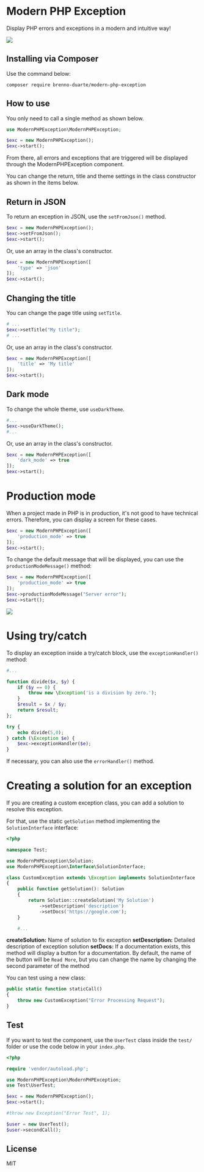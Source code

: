 # Modern PHP Exception

Display PHP errors and exceptions in a modern and intuitive way!

<img src="https://res.cloudinary.com/bdlsltfmk/image/upload/v1651412244/modern-php-exception-2_ftm2yq.png">

## Installing via Composer

Use the command below:

```
composer require brenno-duarte/modern-php-exception
```

## How to use

You only need to call a single method as shown below.

```php
use ModernPHPException\ModernPHPException;

$exc = new ModernPHPException();
$exc->start();
```

From there, all errors and exceptions that are triggered will be displayed through the ModernPHPException component.

You can change the return, title and theme settings in the class constructor as shown in the items below.

## Return in JSON

To return an exception in JSON, use the `setFromJson()` method.

```php
$exc = new ModernPHPException();
$exc->setFromJson();
$exc->start();
```

Or, use an array in the class's constructor.

```php
$exc = new ModernPHPException([
    'type' => 'json'
]);
$exc->start();
```

## Changing the title

You can change the page title using `setTitle`.

```php
# ...
$exc->setTitle("My title");
# ...
```

Or, use an array in the class's constructor.

```php
$exc = new ModernPHPException([
    'title' => 'My title'
]);
$exc->start();
```

## Dark mode

To change the whole theme, use `useDarkTheme`.

```php
#...
$exc->useDarkTheme();
#...
```

Or, use an array in the class's constructor.

```php
$exc = new ModernPHPException([
    'dark_mode' => true
]);
$exc->start();
```

# Production mode

When a project made in PHP is in production, it's not good to have technical errors. Therefore, you can display a screen for these cases.

```php
$exc = new ModernPHPException([
    'production_mode' => true
]);
$exc->start();
```

To change the default message that will be displayed, you can use the `productionModeMessage()` method:

```php
$exc = new ModernPHPException([
    'production_mode' => true
]);
$exc->productionModeMessage("Server error");
$exc->start();
```

<img src="https://res.cloudinary.com/bdlsltfmk/image/upload/v1651412180/production-mode_zajewg.png">

# Using try/catch

To display an exception inside a try/catch block, use the `exceptionHandler()` method:

```php
#...

function divide($x, $y) {
    if ($y == 0) {
        throw new \Exception('is a division by zero.');
    }
    $result = $x / $y;
    return $result;
};

try {
    echo divide(5,0);
} catch (\Exception $e) {
    $exc->exceptionHandler($e);
}
``` 

If necessary, you can also use the `errorHandler()` method.

# Creating a solution for an exception

If you are creating a custom exception class, you can add a solution to resolve this exception.

For that, use the static `getSolution` method implementing the `SolutionInterface` interface:

```php
<?php

namespace Test;

use ModernPHPException\Solution;
use ModernPHPException\Interface\SolutionInterface;

class CustomException extends \Exception implements SolutionInterface
{
    public function getSolution(): Solution
    {
        return Solution::createSolution('My Solution')
            ->setDescription('description')
            ->setDocs('https://google.com');
    }

    #...
```

**createSolution:** Name of solution to fix exception
**setDescription:** Detailed description of exception solution
**setDocs:** If a documentation exists, this method will display a button for a documentation. By default, the name of the button will be `Read More`, but you can change the name by changing the second parameter of the method

You can test using a new class:

```php
public static function staticCall()
{
    throw new CustomException("Error Processing Request");
}
```

## Test

If you want to test the component, use the `UserTest` class inside the `test/` folder or use the code below in your `index.php`.

```php
<?php

require 'vendor/autoload.php';

use ModernPHPException\ModernPHPException;
use Test\UserTest;

$exc = new ModernPHPException();
$exc->start();

#throw new Exception("Error Test", 1);

$user = new UserTest();
$user->secondCall();
```

## License

MIT
